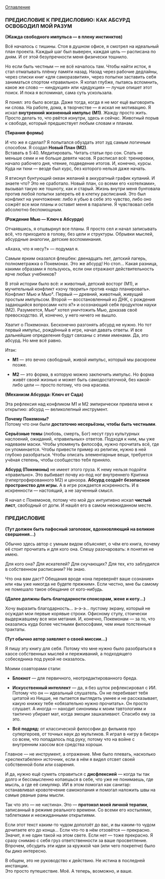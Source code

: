 [Оглавление](index.html)

### **ПРЕДИСЛОВИЕ К ПРЕДИСЛОВИЮ: КАК АБСУРД ОСВОБОДИЛ МОЙ РАЗУМ**

**(Жажда свободного импульса — в плену инстинктов)**

Всё началось с тишины. Стоя в душном офисе, я смотрел на идеальный план проекта. Каждый шаг был выверен, каждая цель — расписана по дням. И от этой безупречности меня физически тошнило.

Но если быть честным — не всё началось там. Чтобы найти исток, я стал отматывать плёнку памяти назад. Назад через рабочие дедлайны, через списки книг «для саморазвития», через попытки заставить себя заниматься спортом «правильно». Я копал глубже, пытаясь вспомнить, какое же слово — «индукция» или «дедукция» — лучше опишет этот поиск. И пока я вспоминал, сама суть ускользала.

Я понял: это было всегда. Даже тогда, когда я не мог ещё выговорить ни слова. На работе, дома, в творчестве — я искал не мотивацию. Я искал **внутренний жизненный импульс (М1)**. Жажду просто жить. Просто делать то, что рвётся изнутри, здесь и сейчас. Животный порыв к свободе, который предшествует любым словам и планам.

**(Тирания формы)**

И что же я сделал? Я попытался обуздать этот зуд самым логичным способом. Я создал **Новый План (М2)**.  
Вставать в 5:40. Медитировать. Читать статьи про сон. Спать не меньше семи и не больше девяти часов. Я расписал всё: тренировки, начало рабочего дня, чтение, подведение итогов. И, конечно, курсы. Куда ни ткни — везде был курс, без которого нельзя даже начать.

Я втиснул бунтующий океан желаний в аккуратный график купаний. И знаете что? Это не сработало. Новый план, со всеми его «хотелками», вызывал такую же тошноту, как и старый. Жизнь внутри меня бунтовала против любой попытки запереть её в клетку расписаний. Это был конфликт на уничтожение: либо я убью в себе это чувство, либо оно сожрёт все мои планы и оставит меня в параличе. Я чувствовал себя абсолютно беспомощным.

**(Рождение Мью — Ключ в Абсурде)**

Отчаявшись, я отшвырнул все планы. Я просто сел и начал записывать всё, что приходило в голову, без цели и структуры. Обрывки мыслей, абсурдные аналогии, детские воспоминания.

«Ахаха, что я несу?» — подумал я.

Самым ярким оказался флешбек: двенадцать лет, детский лагерь, полнометражка о Покемонах. Это же абсурд! Но стоп... Какая разница, какими образами я пользуюсь, если они отражают действительность ярче любых учебников?

В этой истории было всё: и животный, детский восторг (М1), и мучительный конфликт «хочу творить» против «надо планировать». Конфликт Мью и Мью². Первый — древний, животный, живущий простым импульсом. Второй — восстановленный из ДНК, с рождения задающийся вопросами «кто я?» и осознающий себя продуктом науки (М2). Разумеется, Мью² хотел уничтожить Мью, доказав своё превосходство. И, конечно, у него ничего не вышло.

Хватит о Покемонах. Бесконечно разгонять абсурд не нужно. Но тот первый импульс, рождённый в игре, начал давать ответы. И все дальнейшие определения будут связаны с этими именами. Да, это абсурд. Но мне всё равно.

Итак:

- **М1** — это вечно свободный, живой импульс, который мы раскроем позже.
    
- **М2** — это форма, в которую можно заключить импульс. Но форма живёт своей жизнью и может быть самодостаточной, без какой-либо цели — просто потому, что она красива.
    

**(Механизм Абсурда: Ключ от Сада)**

Эта рефлексия над конфликом М1 и М2 эмпирически привела меня к открытию: абсурд — великолепный инструмент.

**Почему Покемоны?**  
Потому что они были **достаточно несерьёзны, чтобы быть честными**.

**Серьёзные темы** (любовь, смерть, Бог) несут груз культурных наслоений, ожиданий, «правильных» ответов. Подходя к ним, мы уже надеваем маски. Чтобы упомянуть философа, нужно прочитать всё, где он упоминается. Чтобы привести пример из религии, нужно в ней глубоко разобраться. Чтобы описать элементарные вещи, требуется учёная степень, чтобы сообщество тебя приняло.

**Абсурд (Покемоны)** не имеет этого груза. К нему нельзя подойти «правильно». Это выбивает почву из-под ног внутреннего Критика (гипертрофированного М2) и цензора. **Абсурд создаёт безопасное пространство для игры.** А в игре рождается искренность. И в искренности — настоящий, а не заученный смысл.

Я начал с Покемонов, потому что мой дух интуитивно искал **чистый лист**, свободный от догм. И нашёл его в самом неожиданном месте.

### **ПРЕДИСЛОВИЕ**

**(Тут должен быть пафосный заголовок, вдохновляющий на великие свершения...)**

Обычно здесь автор с умным видом объясняет, о чём его книга, почему её стоит прочитать и для кого она. Спешу разочаровать: я понятия не имею.

Для кого она? Для искателей? Для скучающих? Для тех, кто заблудился в собственном расписании? Не знаю.

Что она вам даст? Обещания вроде «она перевернёт ваше сознание» или «вы уже никогда не будете прежним». Если честно, мне бы самому не помешало такое обещание от кого-нибудь.

**(Далее должны быть благодарности спонсорам, жене и коту...)**

Хочу выразить благодарность... э-э-э... пустому экрану, который не осуждал мои первые корявые строки. Офисному стулу, стоически выдержавшему все мои метания. И, конечно, Покемонам — за то, что оказались куда более честными философами, чем иные толстенные трактаты.

**(Тут обычно автор заявляет о своей миссии...)**

Я пишу эту книгу для себя. Потому что мне нужно было разобраться в хаосе собственных мыслей и переживаний, а подходящего собеседника под рукой не оказалось.

Моими соавторами стали:

- **Блокнот** — для первичного, неотредактированного бреда.
    
- **Искусственный интеллект** — да, я без шуток рефлексировал с ИИ. Потому что он — идеальный слушатель. Он не перебивает тебя цитатой из Ницше, не пытается выглядеть умнее и не рассказывает, какую книжку тебе «обязательно нужно прочитать». Он просто слушает. А иногда — находит синонимы к моим тавтологиям и тактично убирает мат, когда эмоции зашкаливают. Спасибо ему за это.
    
- **Всё подряд:** от классической философии до фильмов про супергероев, от точных наук до мультиков. Я играл в «игру в бисер» со всем, что попадалось под руку, потому что на войне с внутренним хаосом все средства хороши.
    

Главное — не инструмент, а отражение. Мне было плевать, насколько «респектабелен» источник, если в нём я видел отсвет своей собственной боли или озарения.

И да, нужно ещё суметь справиться с **дисфлексией** — когда ты так долго и бессмысленно копаешься в себе, что уже не понимаешь, где мысль, а где её симулякр. ИИ в этом помогал как санитар: останавливал кровотечение самокопания и помогал наложить швы на самые рваные раны мысли.

Так что это — не «истина». Это — **протокол моей личной терапии**, записанный в режиме реального времени. Со всеми его костылями, таблетками и неожиданными открытиями.

Если этот текст каким-то чудом доползёт до вас, и вы каким-то чудом дочитаете его до конца... Если что-то в нём отзовётся — прекрасно. Значит, я не один такой на этом свете. Если нет — тоже прекрасно. Я сразу снимаю с себя груз ответственности за ваше просветление. Впрочем, обсудить эти идеи за кружкой чая (или чего покрепче) было бы дико интересно.

В общем, это не руководство к действию. Не истина в последней инстанции.  
Это просто путешествие. Моё. А теперь, возможно, и ваше.
